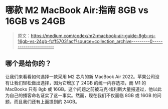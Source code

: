 # 哪款 M2 MacBook Air:指南 8GB vs 16GB vs 24GB

> 原文：<https://medium.com/codex/m2-macbook-air-guide-8gb-vs-16gb-vs-24gb-fcff57031acf?source=collection_archive---------0----------------------->

## 哪个是给你的？

让我们来看看如何选择一款采用 M2 芯片的新 MacBook Air 2022。苹果公司没有让我们轻松做出选择，因为它增加了 24GB 的统一内存选项，而 M1 的 MacBooks 只有 8gb 或 16GB。这个问题之前被马克·埃利斯大量报道过，他以此为自己的播客命名证实了这一事实。然而，现在我们不仅面临 8GB 或 16GB 的问题，而且我们还有上面提到的 24GB。